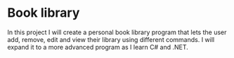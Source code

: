 # Book library

In this project I will create a personal book library program that lets the user add, remove, edit and view their library using different commands. I will expand it to a more advanced program as I learn C# and .NET.
